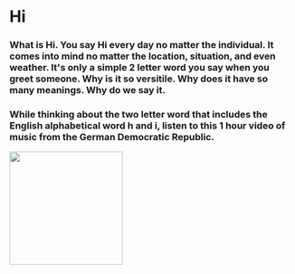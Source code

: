 # **Hi**

### What is Hi. You say Hi every day no matter the individual. It comes into mind no matter the location, situation, and even weather. It's only a simple 2 letter word you say when you greet someone. Why is it so versitile. Why does it have so many meanings. Why do we say it.
### While thinking about the two letter word that includes the English alphabetical word h and i, listen to this 1 hour video of music from the German Democratic Republic.

<img src="https://www.google.com/url?sa=i&url=https%3A%2F%2Fwww.youtube.com%2Fwatch%3Fv%3DlQh2edWiyQs&psig=AOvVaw2wwoEWO3391gmFAeD_xdVm&ust=1594788896597000&source=images&cd=vfe&ved=0CAIQjRxqFwoTCIj35Pb5y-oCFQAAAAAdAAAAABAD" data-canonical-src="https://www.youtube.com/watch?v=FExnNyMF0_4" width="200" />
